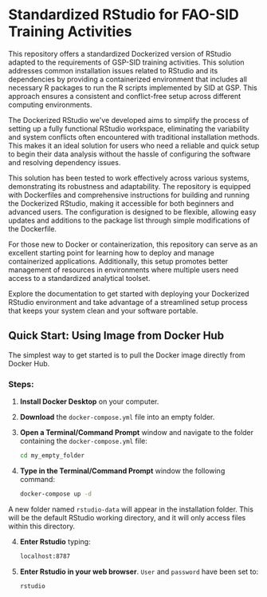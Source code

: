 # Standardized RStudio for FAO-SID Training Activities

This repository offers a standardized Dockerized version of RStudio adapted to the requirements of GSP-SID training activities. This solution addresses common installation issues related to RStudio and its dependencies by providing a containerized environment that includes all necessary R packages to run the R scripts implemented by SID at GSP. This approach ensures a consistent and conflict-free setup across different computing environments.

The Dockerized RStudio we've developed aims to simplify the process of setting up a fully functional RStudio workspace, eliminating the variability and system conflicts often encountered with traditional installation methods. This makes it an ideal solution for users who need a reliable and quick setup to begin their data analysis without the hassle of configuring the software and resolving dependency issues.

This solution has been tested to work effectively across various systems, demonstrating its robustness and adaptability. The repository is equipped with Dockerfiles and comprehensive instructions for building and running the Dockerized RStudio, making it accessible for both beginners and advanced users. The configuration is designed to be flexible, allowing easy updates and additions to the package list through simple modifications of the Dockerfile.

For those new to Docker or containerization, this repository can serve as an excellent starting point for learning how to deploy and manage containerized applications. Additionally, this setup promotes better management of resources in environments where multiple users need access to a standardized analytical toolset.

Explore the documentation to get started with deploying your Dockerized RStudio environment and take advantage of a streamlined setup process that keeps your system clean and your software portable.

## Quick Start: Using Image from Docker Hub

The simplest way to get started is to pull the Docker image directly from Docker Hub.

### Steps:
1. **Install Docker Desktop** on your computer.
2. **Download** the `docker-compose.yml` file into an empty folder.
3. **Open a Terminal/Command Prompt** window and navigate to the folder containing the `docker-compose.yml` file:
   
   ```bash
   cd my_empty_folder
3. **Type in the Terminal/Command Prompt** window the following command:
   ```bash
   docker-compose up -d
A new folder named `rstudio-data` will appear in the installation folder. This will be the default RStudio working directory, and it will only access files within this directory. 

4. **Enter Rstudio** typing:
    ```bash
    localhost:8787

5. **Enter Rstudio in your web browser**. `User` and `password` have been set to:
    ```bash
    rstudio



